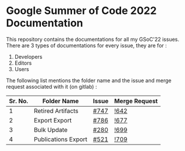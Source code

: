 # Google Summer of Code 2022 Documentation
This repository contains the documentations for all my GSoC'22 issues. There are 3 types of documentations for every issue, they are for :
1. Developers
2. Editors
3. Users

The following list mentions the folder name and the issue and merge request associated with it (on gitlab) :

| Sr. No. | Folder Name               | Issue |  Merge Request |
| --- | ----------------------------- | -------- | ----- |
| 1 | Retired Artifacts | [#747](https://gitlab.com/cdli/framework/-/issues/747) | [!642](https://gitlab.com/cdli/framework/-/merge_requests/642)  |
| 2 | Export Export |  [#786](https://gitlab.com/cdli/framework/-/issues/786) | [!677](https://gitlab.com/cdli/framework/-/merge_requests/677) |
| 3 | Bulk Update | [#280](https://gitlab.com/cdli/framework/-/issues/280) | [!699](https://gitlab.com/cdli/framework/-/merge_requests/699) |
| 4 | Publications Export | [#521](https://gitlab.com/cdli/framework/-/issues/521) | [!709](https://gitlab.com/cdli/framework/-/merge_requests/709) |
